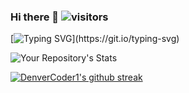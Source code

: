 ### Hi there 👋 ![visitors](https://visitor-badge.glitch.me/badge?page_id=harjasnagi.visitor-badge)

[![Typing SVG](https://readme-typing-svg.herokuapp.com/?lines=Hello+World.;Welcome+to+my+github+profile.;Try+googling+harjasnagi.)](https://git.io/typing-svg)

![Your Repository's Stats](https://github-readme-stats.vercel.app/api?username=harjasnagi&show_icons=true)

[![DenverCoder1's github streak](https://github-readme-streak-stats.herokuapp.com/?user=harjasnagi&theme=blue-green)](https://github.com/DenverCoder1/github-readme-streak-stats)

<!--
**harjasnagi/harjasnagi** is a ✨ _special_ ✨ repository because its `README.md` (this file) appears on your GitHub profile.

Here are some ideas to get you started:

- 🔭 I’m currently working on ...
- 🌱 I’m currently learning ...
- 👯 I’m looking to collaborate on ...
- 🤔 I’m looking for help with ...
- 💬 Ask me about ...
- 📫 How to reach me: ...
- 😄 Pronouns: ...
- ⚡ Fun fact: ...
-->
<!-- ![Anurag's GitHub stats](https://github-readme-stats.vercel.app/api?username=harjasnagi&show_icons=true&theme=nightowl) -->
